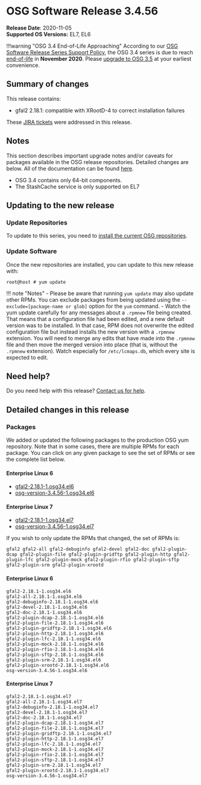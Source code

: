 OSG Software Release 3.4.56
===========================

**Release Date**: 2020-11-05    
**Supported OS Versions:** EL7, EL6

!!!warning "OSG 3.4 End-of-Life Approaching"
    According to our
    [OSG Software Release Series Support Policy](https://opensciencegrid.org/technology/policy/release-series/),
    the OSG 3.4 series is due to reach
    [end-of-life](https://opensciencegrid.org/technology/policy/release-series/#life-cycle-dates) in **November 2020**.
    Please [upgrade to OSG 3.5](https://opensciencegrid.org/docs/release/release_series/#updating-to-osg-35)
    at your earliest convenience.

Summary of changes
------------------

This release contains:

-   gfal2 2.18.1: compatible with XRootD-4 to correct installation failures

These [JIRA tickets](https://jira.opensciencegrid.org/issues/?jql=project%20%3D%20SOFTWARE%20AND%20fixVersion%20%3D%203.4.56%20ORDER%20BY%20priority%20DESC%2C%20key%20DESC) were addressed in this release.

Notes
-----

This section describes important upgrade notes and/or caveats for packages available in the OSG release repositories.
Detailed changes are below. All of the documentation can be found [here](../../index.md).

-   OSG 3.4 contains only 64-bit components.
-   The StashCache service is only supported on EL7

Updating to the new release
---------------------------

### Update Repositories

To update to this series, you need to [install the current OSG repositories](../../common/yum.md#install-the-osg-repositories).

### Update Software

Once the new repositories are installed, you can update to this new release with:

``` console
root@host # yum update
```

!!! note "Notes"
    -   Please be aware that running `yum update` may also update other RPMs. You can exclude packages from being updated using the `--exclude=[package-name or glob]` option for the `yum` command.
    -   Watch the yum update carefully for any messages about a `.rpmnew` file being created. That means that a configuration file had been edited, and a new default version was to be installed. In that case, RPM does not overwrite the edited configuration file but instead installs the new version with a `.rpmnew` extension. You will need to merge any edits that have made into the `.rpmnew` file and then move the merged version into place (that is, without the `.rpmnew` extension). Watch especially for `/etc/lcmaps.db`, which every site is expected to edit.

Need help?
----------

Do you need help with this release? [Contact us for help](../../common/help.md).

Detailed changes in this release
--------------------------------

### Packages

We added or updated the following packages to the production OSG yum repository. Note that in some cases, there are multiple RPMs for each package. You can click on any given package to see the set of RPMs or see the complete list below.

#### Enterprise Linux 6

-   [gfal2-2.18.1-1.osg34.el6](https://koji.chtc.wisc.edu/koji/search?match=glob&type=build&terms=gfal2-2.18.1-1.osg34.el6)
-   [osg-version-3.4.56-1.osg34.el6](https://koji.chtc.wisc.edu/koji/search?match=glob&type=build&terms=osg-version-3.4.56-1.osg34.el6)

#### Enterprise Linux 7

-   [gfal2-2.18.1-1.osg34.el7](https://koji.chtc.wisc.edu/koji/search?match=glob&type=build&terms=gfal2-2.18.1-1.osg34.el7)
-   [osg-version-3.4.56-1.osg34.el7](https://koji.chtc.wisc.edu/koji/search?match=glob&type=build&terms=osg-version-3.4.56-1.osg34.el7)

If you wish to only update the RPMs that changed, the set of RPMs is:

    gfal2 gfal2-all gfal2-debuginfo gfal2-devel gfal2-doc gfal2-plugin-dcap gfal2-plugin-file gfal2-plugin-gridftp gfal2-plugin-http gfal2-plugin-lfc gfal2-plugin-mock gfal2-plugin-rfio gfal2-plugin-sftp gfal2-plugin-srm gfal2-plugin-xrootd

#### Enterprise Linux 6

``` file
gfal2-2.18.1-1.osg34.el6
gfal2-all-2.18.1-1.osg34.el6
gfal2-debuginfo-2.18.1-1.osg34.el6
gfal2-devel-2.18.1-1.osg34.el6
gfal2-doc-2.18.1-1.osg34.el6
gfal2-plugin-dcap-2.18.1-1.osg34.el6
gfal2-plugin-file-2.18.1-1.osg34.el6
gfal2-plugin-gridftp-2.18.1-1.osg34.el6
gfal2-plugin-http-2.18.1-1.osg34.el6
gfal2-plugin-lfc-2.18.1-1.osg34.el6
gfal2-plugin-mock-2.18.1-1.osg34.el6
gfal2-plugin-rfio-2.18.1-1.osg34.el6
gfal2-plugin-sftp-2.18.1-1.osg34.el6
gfal2-plugin-srm-2.18.1-1.osg34.el6
gfal2-plugin-xrootd-2.18.1-1.osg34.el6
osg-version-3.4.56-1.osg34.el6
```

#### Enterprise Linux 7

``` file
gfal2-2.18.1-1.osg34.el7
gfal2-all-2.18.1-1.osg34.el7
gfal2-debuginfo-2.18.1-1.osg34.el7
gfal2-devel-2.18.1-1.osg34.el7
gfal2-doc-2.18.1-1.osg34.el7
gfal2-plugin-dcap-2.18.1-1.osg34.el7
gfal2-plugin-file-2.18.1-1.osg34.el7
gfal2-plugin-gridftp-2.18.1-1.osg34.el7
gfal2-plugin-http-2.18.1-1.osg34.el7
gfal2-plugin-lfc-2.18.1-1.osg34.el7
gfal2-plugin-mock-2.18.1-1.osg34.el7
gfal2-plugin-rfio-2.18.1-1.osg34.el7
gfal2-plugin-sftp-2.18.1-1.osg34.el7
gfal2-plugin-srm-2.18.1-1.osg34.el7
gfal2-plugin-xrootd-2.18.1-1.osg34.el7
osg-version-3.4.56-1.osg34.el7
```
